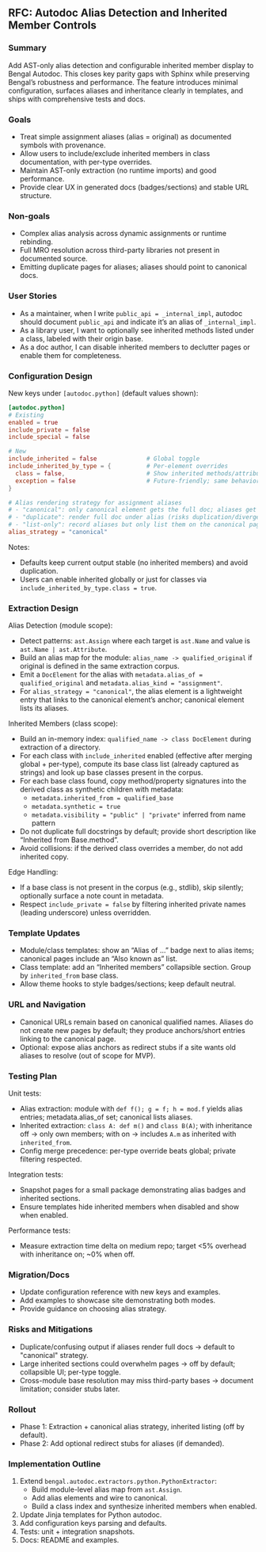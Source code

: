 ## RFC: Autodoc Alias Detection and Inherited Member Controls

### Summary
Add AST-only alias detection and configurable inherited member display to Bengal Autodoc. This closes key parity gaps with Sphinx while preserving Bengal’s robustness and performance. The feature introduces minimal configuration, surfaces aliases and inheritance clearly in templates, and ships with comprehensive tests and docs.

### Goals
- Treat simple assignment aliases (alias = original) as documented symbols with provenance.
- Allow users to include/exclude inherited members in class documentation, with per-type overrides.
- Maintain AST-only extraction (no runtime imports) and good performance.
- Provide clear UX in generated docs (badges/sections) and stable URL structure.

### Non-goals
- Complex alias analysis across dynamic assignments or runtime rebinding.
- Full MRO resolution across third-party libraries not present in documented source.
- Emitting duplicate pages for aliases; aliases should point to canonical docs.

### User Stories
- As a maintainer, when I write `public_api = _internal_impl`, autodoc should document `public_api` and indicate it’s an alias of `_internal_impl`.
- As a library user, I want to optionally see inherited methods listed under a class, labeled with their origin base.
- As a doc author, I can disable inherited members to declutter pages or enable them for completeness.

### Configuration Design
New keys under `[autodoc.python]` (default values shown):

```toml
[autodoc.python]
# Existing
enabled = true
include_private = false
include_special = false

# New
include_inherited = false              # Global toggle
include_inherited_by_type = {          # Per-element overrides
  class = false,                       # Show inherited methods/attributes on classes
  exception = false                    # Future-friendly; same behavior as class
}

# Alias rendering strategy for assignment aliases
# - "canonical": only canonical element gets the full doc; aliases get short entries linking to canonical
# - "duplicate": render full doc under alias (risks duplication/divergence)
# - "list-only": record aliases but only list them on the canonical page
alias_strategy = "canonical"
```

Notes:
- Defaults keep current output stable (no inherited members) and avoid duplication.
- Users can enable inherited globally or just for classes via `include_inherited_by_type.class = true`.

### Extraction Design
Alias Detection (module scope):
- Detect patterns: `ast.Assign` where each target is `ast.Name` and value is `ast.Name | ast.Attribute`.
- Build an alias map for the module: `alias_name -> qualified_original` if original is defined in the same extraction corpus.
- Emit a `DocElement` for the alias with `metadata.alias_of = qualified_original` and `metadata.alias_kind = "assignment"`.
- For `alias_strategy = "canonical"`, the alias element is a lightweight entry that links to the canonical element’s anchor; canonical element lists its aliases.

Inherited Members (class scope):
- Build an in-memory index: `qualified_name -> class DocElement` during extraction of a directory.
- For each class with `include_inherited` enabled (effective after merging global + per-type), compute its base class list (already captured as strings) and look up base classes present in the corpus.
- For each base class found, copy method/property signatures into the derived class as synthetic children with metadata:
  - `metadata.inherited_from = qualified_base`
  - `metadata.synthetic = true`
  - `metadata.visibility = "public" | "private"` inferred from name pattern
- Do not duplicate full docstrings by default; provide short description like “Inherited from Base.method”.
- Avoid collisions: if the derived class overrides a member, do not add inherited copy.

Edge Handling:
- If a base class is not present in the corpus (e.g., stdlib), skip silently; optionally surface a note count in metadata.
- Respect `include_private = false` by filtering inherited private names (leading underscore) unless overridden.

### Template Updates
- Module/class templates: show an “Alias of …” badge next to alias items; canonical pages include an “Also known as” list.
- Class template: add an “Inherited members” collapsible section. Group by `inherited_from` base class.
- Allow theme hooks to style badges/sections; keep default neutral.

### URL and Navigation
- Canonical URLs remain based on canonical qualified names. Aliases do not create new pages by default; they produce anchors/short entries linking to the canonical page.
- Optional: expose alias anchors as redirect stubs if a site wants old aliases to resolve (out of scope for MVP).

### Testing Plan
Unit tests:
- Alias extraction: module with `def f(); g = f; h = mod.f` yields alias entries; metadata.alias_of set; canonical lists aliases.
- Inherited extraction: `class A: def m()` and `class B(A)`; with inheritance off → only own members; with on → includes `A.m` as inherited with `inherited_from`.
- Config merge precedence: per-type override beats global; private filtering respected.

Integration tests:
- Snapshot pages for a small package demonstrating alias badges and inherited sections.
- Ensure templates hide inherited members when disabled and show when enabled.

Performance tests:
- Measure extraction time delta on medium repo; target <5% overhead with inheritance on; ~0% when off.

### Migration/Docs
- Update configuration reference with new keys and examples.
- Add examples to showcase site demonstrating both modes.
- Provide guidance on choosing alias strategy.

### Risks and Mitigations
- Duplicate/confusing output if aliases render full docs → default to "canonical" strategy.
- Large inherited sections could overwhelm pages → off by default; collapsible UI; per-type toggle.
- Cross-module base resolution may miss third-party bases → document limitation; consider stubs later.

### Rollout
- Phase 1: Extraction + canonical alias strategy, inherited listing (off by default).
- Phase 2: Add optional redirect stubs for aliases (if demanded).

### Implementation Outline
1) Extend `bengal.autodoc.extractors.python.PythonExtractor`:
   - Build module-level alias map from `ast.Assign`.
   - Add alias elements and wire to canonical.
   - Build a class index and synthesize inherited members when enabled.
2) Update Jinja templates for Python autodoc.
3) Add configuration keys parsing and defaults.
4) Tests: unit + integration snapshots.
5) Docs: README and examples.

